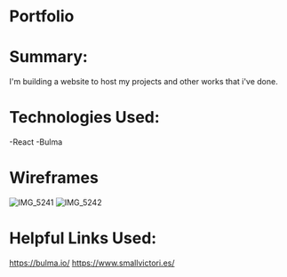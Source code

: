# Portfolio


# Summary:
I'm building a website to host my projects and other works that i've done.


# Technologies Used:
-React
-Bulma


# Wireframes
![IMG_5241](https://user-images.githubusercontent.com/45145737/59451923-9ee97e00-8dda-11e9-8c86-855fffd587ee.jpg)
![IMG_5242](https://user-images.githubusercontent.com/45145737/59451930-a14bd800-8dda-11e9-94f2-b223eae1cec4.jpg)



# Helpful Links Used:
https://bulma.io/
https://www.smallvictori.es/
